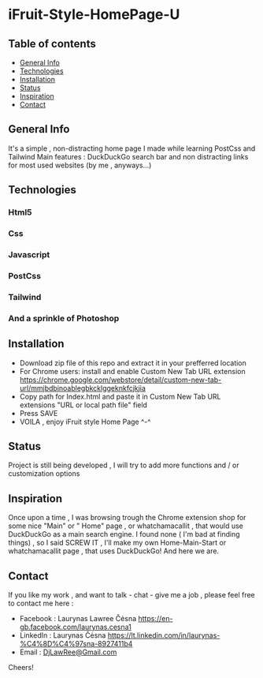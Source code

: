 # iFruit-Style-HomePage-U

## Table of contents

* [General Info](#general-info) 
* [Technologies](#technologies)
* [Installation](#installation)
* [Status](#status)
* [Inspiration](#inspiration)
* [Contact](#contact)

## General Info

It's a simple , non-distracting home page I made while learning PostCss and Tailwind
Main features : DuckDuckGo search bar and non distracting links for most used websites (by me , anyways...) 

## Technologies

### Html5
### Css 
### Javascript 
### PostCss
### Tailwind 
### And a sprinkle of Photoshop

## Installation

* Download zip file of this repo and extract it in your prefferred location 
* For Chrome users: install and enable Custom New Tab URL extension https://chrome.google.com/webstore/detail/custom-new-tab-url/mmjbdbjnoablegbkcklggeknkfcjkjia
* Copy path for Index.html and paste it in Custom New Tab URL extensions "URL or local path file" field 
* Press SAVE 
* VOILA , enjoy iFruit style Home Page ^-^

## Status 

Project is still being developed , I will try to add more functions and / or customization options 

## Inspiration

Once upon a time , I was browsing trough the Chrome extension shop for some nice "Main" or " Home" page , or whatchamacallit , that would use DuckDuckGo as a main search engine.
I found none ( I'm bad at finding things) , so I said SCREW IT , I'll make my own Home-Main-Start or whatchamacallit page , that uses DuckDuckGo!
And here we are.

## Contact 

If you like my work , and want to talk - chat - give me a job , please feel free to contact me here : 
* Facebook : Laurynas Lawree Čėsna https://en-gb.facebook.com/laurynas.cesna1
* LinkedIn : Laurynas Čėsna https://lt.linkedin.com/in/laurynas-%C4%8D%C4%97sna-8927411b4
* Email : DjLawRee@Gmail.com

Cheers!
